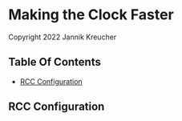 # Making the Clock Faster

Copyright 2022  Jannik Kreucher

## Table Of Contents
  - [RCC Configuration](#rcc-configuration)


## RCC Configuration

